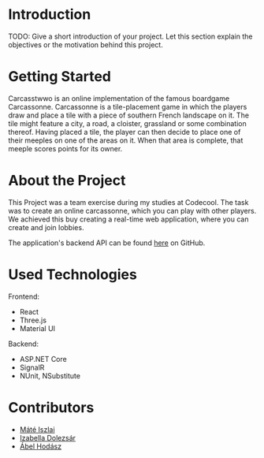 # Introduction

TODO: Give a short introduction of your project. Let this section explain the objectives or the motivation behind this project.

# Getting Started

Carcasstwwo is an online implementation of the famous boardgame Carcassonne. Carcassonne is a tile-placement game in which the players draw and place a tile with a piece of southern French landscape on it. The tile might feature a city, a road, a cloister, grassland or some combination thereof. Having placed a tile, the player can then decide to place one of their meeples on one of the areas on it. When that area is complete, that meeple scores points for its owner.

# About the Project

This Project was a team exercise during my studies at Codecool.
The task was to create an online carcassonne, which you can play with other players.
We achieved this buy creating a real-time web application, where you can create and join lobbies.

The application's backend API can be found [here]() on GitHub.

# Used Technologies

Frontend:

-   React
-   Three.js
-   Material UI

Backend:

-   ASP.NET Core
-   SignalR
-   NUnit, NSubstitute

# Contributors

-   [Máté Iszlai](https://github.com/mateIszlai)
-   [Izabella Dolezsár](https://github.com/dolezsariza)
-   [Ábel Hodász](https://github.com/abelHodasz)
